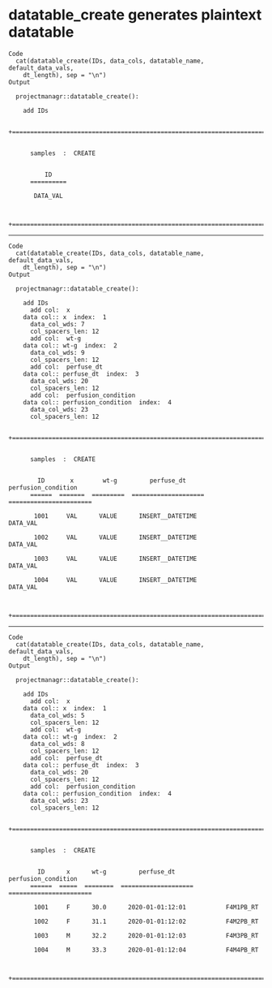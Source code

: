 # datatable_create generates plaintext datatable

    Code
      cat(datatable_create(IDs, data_cols, datatable_name, default_data_vals,
        dt_length), sep = "\n")
    Output
      
      projectmanagr::datatable_create():
      
        add IDs
      
      +===============================================================================
      
      
          samples  :  CREATE
      
      
              ID      
          ==========  
      
           DATA_VAL   
                      
      
      +===============================================================================
      

---

    Code
      cat(datatable_create(IDs, data_cols, datatable_name, default_data_vals,
        dt_length), sep = "\n")
    Output
      
      projectmanagr::datatable_create():
      
        add IDs
          add col:  x
        data col:: x  index:  1
          data_col_wds: 7
          col_spacers_len: 12
          add col:  wt-g
        data col:: wt-g  index:  2
          data_col_wds: 9
          col_spacers_len: 12
          add col:  perfuse_dt
        data col:: perfuse_dt  index:  3
          data_col_wds: 20
          col_spacers_len: 12
          add col:  perfusion_condition
        data col:: perfusion_condition  index:  4
          data_col_wds: 23
          col_spacers_len: 12
      
      +===============================================================================
      
      
          samples  :  CREATE
      
      
            ID       x        wt-g         perfuse_dt         perfusion_condition    
          ======  =======  =========  ====================  =======================  
      
           1001     VAL      VALUE      INSERT__DATETIME            DATA_VAL         
                                                                                     
           1002     VAL      VALUE      INSERT__DATETIME            DATA_VAL         
                                                                                     
           1003     VAL      VALUE      INSERT__DATETIME            DATA_VAL         
                                                                                     
           1004     VAL      VALUE      INSERT__DATETIME            DATA_VAL         
                                                                                     
      
      +===============================================================================
      

---

    Code
      cat(datatable_create(IDs, data_cols, datatable_name, default_data_vals,
        dt_length), sep = "\n")
    Output
      
      projectmanagr::datatable_create():
      
        add IDs
          add col:  x
        data col:: x  index:  1
          data_col_wds: 5
          col_spacers_len: 12
          add col:  wt-g
        data col:: wt-g  index:  2
          data_col_wds: 8
          col_spacers_len: 12
          add col:  perfuse_dt
        data col:: perfuse_dt  index:  3
          data_col_wds: 20
          col_spacers_len: 12
          add col:  perfusion_condition
        data col:: perfusion_condition  index:  4
          data_col_wds: 23
          col_spacers_len: 12
      
      +===============================================================================
      
      
          samples  :  CREATE
      
      
            ID      x      wt-g         perfuse_dt         perfusion_condition    
          ======  =====  ========  ====================  =======================  
      
           1001     F      30.0      2020-01-01:12:01           F4M1PB_RT         
                                                                                  
           1002     F      31.1      2020-01-01:12:02           F4M2PB_RT         
                                                                                  
           1003     M      32.2      2020-01-01:12:03           F4M3PB_RT         
                                                                                  
           1004     M      33.3      2020-01-01:12:04           F4M4PB_RT         
                                                                                  
      
      +===============================================================================
      

